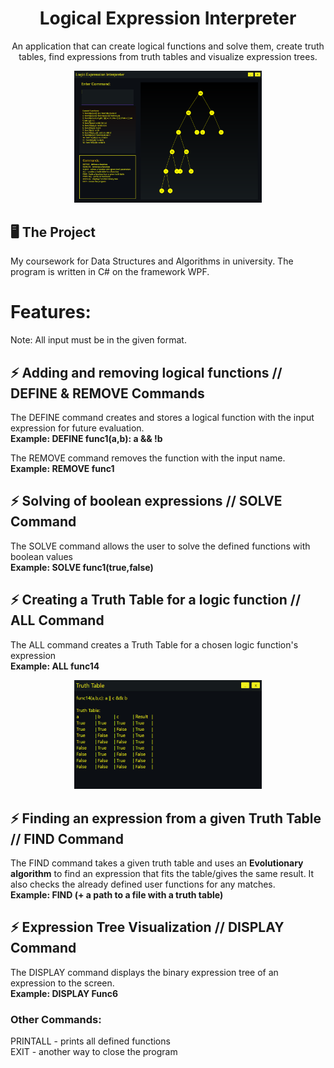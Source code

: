 <h1 align="center">Logical Expression Interpreter</h1>
<p align="center">
    An application that can create logical functions and solve them, create truth tables, find expressions from truth tables and visualize expression trees.
</p>
<p align="center">
  <img
    src="GDI/ProjectScreenshots/main.png"
    style="display: inline-block; margin: 0 auto; max-width: 300px">
</p>

## 🖥️ The Project
My coursework for Data Structures and Algorithms in university. 
The program is written in C# on the framework WPF.

# Features: 
Note: All input must be in the given format.
## ⚡ Adding and removing logical functions // DEFINE & REMOVE Commands
The DEFINE command creates and stores a logical function with the input expression for future evaluation.<br>
**Example: DEFINE func1(a,b): a && !b**

The REMOVE command removes the function with the input name.<br>
**Example: REMOVE func1**

## ⚡ Solving of boolean expressions // SOLVE Command
The SOLVE command allows the user to solve the defined functions with boolean values<br>
**Example: SOLVE func1(true,false)** <br>

## ⚡ Creating a Truth Table for a logic function // ALL Command
The ALL command creates a Truth Table for a chosen logic function's expression <br>
**Example: ALL func14** 
<p align="center">
  <img
    src="GDI/ProjectScreenshots/truthTable.png"
    style="display: inline-block; margin: 0 auto; max-width: 300px">
</p>

## ⚡ Finding an expression from a given Truth Table // FIND Command
The FIND command takes a given truth table and uses an **Evolutionary algorithm** to find an expression that fits the table/gives the same result. 
It also checks the already defined user functions for any matches. <br>
**Example: FIND (+ a path to a file with a truth table)**

## ⚡ Expression Tree Visualization // DISPLAY Command
The DISPLAY command displays the binary expression tree of an expression to the screen. <br>
**Example: DISPLAY Func6**

### Other Commands:
PRINTALL - prints all defined functions <br>
EXIT - another way to close the program

